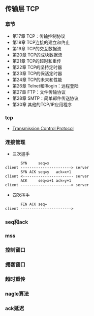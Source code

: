 ## 传输层 TCP

### 章节

- 第17章 TCP：传输控制协议
- 第18章 TCP连接的建立和终止
- 第19章 TCP的交互数据流
- 第20章 TCP的成块数据流
- 第21章 TCP的超时和重传
- 第22章 TCP的坚持定时器
- 第23章 TCP的保活定时器
- 第24章 TCP的未来和性能
- 第26章 Telnet和Rlogin：远程登陆
- 第27章 FTP：文件传输协议
- 第28章 SMTP：简单邮件传送协议
- 第30章 其他的TCP/IP应用程序

### tcp

- [Transmission Control Protocol](https://en.wikipedia.org/wiki/Transmission_Control_Protocol)

### 连接管理

- 三次握手

```
       SYN     seq=x
client -----------------------> server
       SYN ACK seq=y   ack=x+1
client <----------------------- server
       ACK     seq=x+1 ack=y+1
client -----------------------> server 
```

- 四次挥手

```
       FIN ACK seq=
client ----------------------->
```

### seq和ack

### mss

### 控制窗口

### 拥塞窗口

### 超时重传

### nagle算法

### ack延迟
